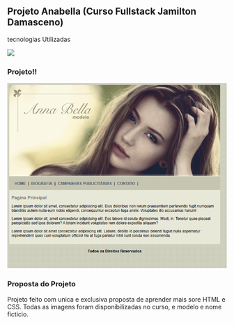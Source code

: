 ## Projeto Anabella (Curso Fullstack Jamilton Damasceno)

tecnologias Utilizadas

<img src="https://skillicons.dev/icons?i=html,css" />

### Projeto!!
![alt](imagens/Projeto-Anabela.png)

### Proposta do Projeto

Projeto feito com unica e exclusiva proposta de aprender mais sore HTML e CSS.
Todas as imagens foram disponibilizadas no curso, e modelo e nome ficticio.
